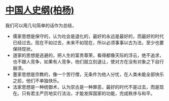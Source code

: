 # [中国人史纲(柏杨)](https://github.com/Luckyyyyyyy/phh-blog/issues/32)

我们可以用几句简单的话作为总结，
- 儒家思想是保守的，认为社会是退化的，最好的永远是最好的，而最好的时代已经过去。现在不如过去，未来不如现在，所以必须事事以古为法，至少也要保持现状。
- 道家的思想是逃避的，把人生的富贵尊荣，看得都像天际的浮云，绝不追求，也不跟人竞争，如果有人竞争，他们就立刻退让，使对方在没有对象之下自行崩溃。
- 墨家思想是宗教的，像一个苦行僧，无条件为他人分忧，在人类未能全部快乐之前，他们不单独快乐。
- 法家思想是一种统御术，认为崇古是一种罪恶，最好的时代不是过去，而是现在。只有君主严厉地实行法治，才能发挥国家的功能，完成秩序与和平。


